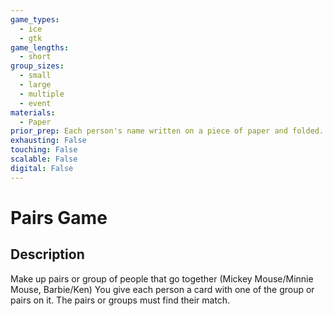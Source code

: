 ```yaml
---
game_types:
  - ice
  - gtk
game_lengths:
  - short
group_sizes:
  - small
  - large
  - multiple
  - event
materials:
  - Paper
prior_prep: Each person's name written on a piece of paper and folded. All pieces of paper in a container
exhausting: False
touching: False
scalable: False
digital: False
---
```

# Pairs Game

## Description
Make up pairs or group of people that go together (Mickey Mouse/Minnie Mouse, Barbie/Ken) You give each person a card with one of the group or pairs on it. The pairs or groups must find their match.
